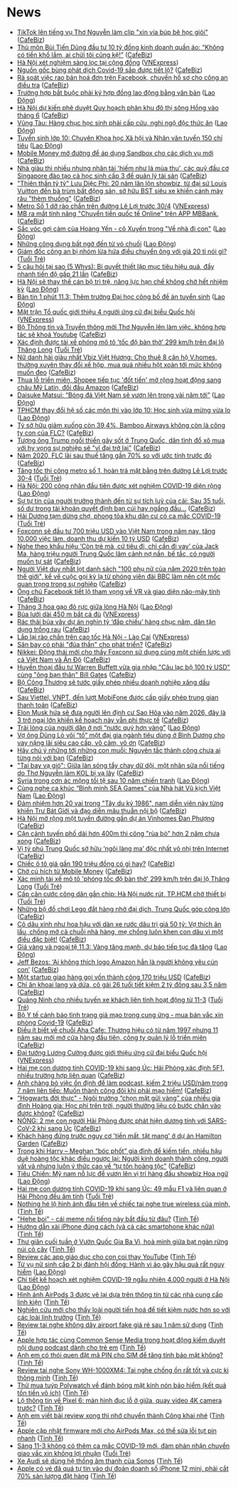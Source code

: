 # News

- [TikTok lên tiếng vụ Thơ Nguyễn làm clip "xin vía búp bê học giỏi"](https://cafebiz.vn/tiktok-len-tieng-vu-tho-nguyen-lam-clip-xin-via-bup-be-hoc-gioi-20210311140143254.chn) ([CafeBiz](https://cafebiz.vn))
- [Thủ môn Bùi Tiến Dũng đầu tư 10 tỷ đồng kinh doanh quần áo: “Không có tiền khổ lắm, ai chửi tôi cũng kệ!”](https://cafebiz.vn/thu-mon-bui-tien-dung-chi-10-ty-dong-de-ban-quan-ao-khong-co-tien-kho-lam-ai-chui-toi-cung-ke-20210311114225161.chn) ([CafeBiz](https://cafebiz.vn))
- [Hà Nội xét nghiệm sàng lọc tại cộng đồng](https://vnexpress.net/ha-noi-xet-nghiem-sang-loc-tai-cong-dong-4246965.html) ([VNExpress](https://vnexpress.net))
- [Nguồn gốc bùng phát dịch Covid-19 sắp được tiết lộ?](https://cafebiz.vn/nguon-goc-bung-phat-dich-covid-19-sap-duoc-tiet-lo-20210311135958619.chn) ([CafeBiz](https://cafebiz.vn))
- [Rà soát việc rao bán hoá đơn trên Facebook, chuyển hồ sơ cho công an điều tra](https://cafebiz.vn/ra-soat-viec-rao-ban-hoa-don-tren-facebook-chuyen-ho-so-cho-cong-an-dieu-tra-20210311135843469.chn) ([CafeBiz](https://cafebiz.vn))
- [Trường hợp bắt buộc phải ký hợp đồng lao động bằng văn bản](https://laodong.vn/cong-doan/truong-hop-bat-buoc-phai-ky-hop-dong-lao-dong-bang-van-ban-887977.ldo) ([Lao Động](https://laodong.vn))
- [Hà Nội dự kiến phê duyệt Quy hoạch phân khu đô thị sông Hồng vào tháng 6](https://cafebiz.vn/ha-noi-du-kien-phe-duyet-quy-hoach-phan-khu-do-thi-song-hong-vao-thang-6-20210311135553064.chn) ([CafeBiz](https://cafebiz.vn))
- [Vũng Tàu: Hàng chục học sinh phải cấp cứu, nghi ngộ độc thức ăn](https://laodong.vn/xa-hoi/vung-tau-hang-chuc-hoc-sinh-phai-cap-cuu-nghi-ngo-doc-thuc-an-888013.ldo) ([Lao Động](https://laodong.vn))
- [Tuyển sinh lớp 10: Chuyên Khoa học Xã hội và Nhân văn tuyển 150 chỉ tiêu](https://laodong.vn/giao-duc/tuyen-sinh-lop-10-chuyen-khoa-hoc-xa-hoi-va-nhan-van-tuyen-150-chi-tieu-888003.ldo) ([Lao Động](https://laodong.vn))
- [Mobile Money mở đường để áp dụng Sandbox cho các dịch vụ mới](https://cafebiz.vn/mobile-money-mo-duong-de-ap-dung-sandbox-cho-cac-dich-vu-moi-20210311134715077.chn) ([CafeBiz](https://cafebiz.vn))
- [Nhà giàu thì nhiều nhưng nhân tài 'hiếm như lá mùa thu', các quỹ đầu cơ Singapore đào tạo cả học sinh cấp 3 để quản lý tài sản](https://cafebiz.vn/nha-giau-thi-nhieu-nhung-nhan-tai-hiem-nhu-la-mua-thu-cac-quy-dau-co-singapore-dao-tao-ca-hoc-sinh-cap-3-de-quan-ly-tai-san-20210311133754855.chn) ([CafeBiz](https://cafebiz.vn))
- ["Thiên thần tỷ tỷ" Lưu Diệc Phi: 20 năm lăn lộn showbiz, từ đại sứ Louis Vuitton đến bà trùm bất động sản, sở hữu BST siêu xe khiến cánh mày râu "thèm thuồng"](https://cafebiz.vn/thien-than-ty-ty-luu-diec-phi-20-nam-lan-lon-showbiz-tu-dai-su-louis-vuitton-den-ba-trum-bat-dong-san-so-huu-bst-sieu-xe-khien-canh-may-rau-them-thuong-20210311134219028.chn) ([CafeBiz](https://cafebiz.vn))
- [Metro Số 1 dỡ rào chắn trên đường Lê Lợi trước 30/4](https://vnexpress.net/metro-so-1-do-rao-chan-tren-duong-le-loi-truoc-30-4-4246954.html) ([VNExpress](https://vnexpress.net))
- [MB ra mắt tính năng "Chuyển tiền quốc tế Online" trên APP MBBank.](https://cafebiz.vn/mb-ra-mat-tinh-nang-chuyen-tien-quoc-te-online-tren-app-mbbank-20210311113256345.chn) ([CafeBiz](https://cafebiz.vn))
- [Sắc vóc gợi cảm của Hoàng Yến - cô Xuyến trong &quot;Về nhà đi con&quot;](https://laodong.vn/photo/sac-voc-goi-cam-cua-hoang-yen-co-xuyen-trong-ve-nha-di-con-887890.ldo) ([Lao Động](https://laodong.vn))
- [Những công dụng bất ngờ đến từ vỏ chuối](https://laodong.vn/suc-khoe/nhung-cong-dung-bat-ngo-den-tu-vo-chuoi-887470.ldo) ([Lao Động](https://laodong.vn))
- [Giám đốc công an bị nhóm lừa hứa điều chuyển ông với giá 20 tỉ nói gì?](https://tuoitre.vn/giam-doc-cong-an-bi-nhom-lua-hua-dieu-chuyen-ong-voi-gia-20-ti-noi-gi-20210311114949506.htm) ([Tuổi Trẻ](https://tuoitre.vn))
- [5 câu hỏi tại sao (5 Whys): Bí quyết thiết lập mục tiêu hiệu quả, đẩy nhanh tiến độ gấp 21 lần](https://cafebiz.vn/5-cau-hoi-tai-sao-5-whys-bi-quyet-thiet-lap-muc-tieu-hieu-qua-day-nhanh-tien-do-gap-21-lan-20210311112854771.chn) ([CafeBiz](https://cafebiz.vn))
- [Hà Nội sẽ thay thế cán bộ trì trệ, năng lực hạn chế không chờ hết nhiệm kỳ](https://laodong.vn/thoi-su/ha-noi-se-thay-the-can-bo-tri-tre-nang-luc-han-che-khong-cho-het-nhiem-ky-887999.ldo) ([Lao Động](https://laodong.vn))
- [Bản tin 1 phút 11.3: Thêm trường Đại học công bố đề án tuyển sinh](https://laodong.vn/video-thoi-su/ban-tin-1-phut-113-them-truong-dai-hoc-cong-bo-de-an-tuyen-sinh-887968.ldo) ([Lao Động](https://laodong.vn))
- [Mặt trận Tổ quốc giới thiệu 4 người ứng cử đại biểu Quốc hội](https://vnexpress.net/mat-tran-to-quoc-gioi-thieu-4-nguoi-ung-cu-dai-bieu-quoc-hoi-4246925.html) ([VNExpress](https://vnexpress.net))
- [Bộ Thông tin và Truyền thông mời Thơ Nguyễn lên làm việc, không hợp tác sẽ khoá Youtube](https://cafebiz.vn/bo-thong-tin-va-truyen-thong-moi-tho-nguyen-len-lam-viec-khong-hop-tac-se-khoa-youtube-20210311120039892.chn) ([CafeBiz](https://cafebiz.vn))
- [Xác định được tài xế phóng mô tô 'tốc độ bàn thờ' 299 km/h trên đại lộ Thăng Long](https://tuoitre.vn/xac-dinh-duoc-tai-xe-phong-mo-to-toc-do-ban-tho-299-km-h-tren-dai-lo-thang-long-20210311112235767.htm) ([Tuổi Trẻ](https://tuoitre.vn))
- [Nữ danh hài giàu nhất Vbiz Việt Hương: Cho thuê 8 căn hộ V.homes, thường xuyên thay đổi xế hộp, mua quá nhiều hột xoàn tới mức không muốn đeo](https://cafebiz.vn/nu-danh-hai-giau-nhat-vbiz-viet-huong-cho-thue-8-can-ho-vhomes-thuong-xuyen-thay-doi-xe-hop-mua-qua-nhieu-hot-xoan-toi-muc-khong-muon-deo-2021031111375697.chn) ([CafeBiz](https://cafebiz.vn))
- [Thua lỗ triền miên, Shopee tiếp tục 'đốt tiền' mở rộng hoạt động sang châu Mỹ Latin, đối đầu Amazon](https://cafebiz.vn/thua-lo-trien-mien-shopee-tiep-tuc-dot-tien-mo-rong-hoat-dong-sang-chau-my-latin-doi-dau-amazon-20210311114720733.chn) ([CafeBiz](https://cafebiz.vn))
- [Daisuke Matsui: “Bóng đá Việt Nam sẽ vươn lên trong vài năm tới”](https://laodong.vn/bong-da/daisuke-matsui-bong-da-viet-nam-se-vuon-len-trong-vai-nam-toi-887960.ldo) ([Lao Động](https://laodong.vn))
- [TPHCM thay đổi hệ số các môn thi vào lớp 10: Học sinh vừa mừng vừa lo](https://laodong.vn/video/tphcm-thay-doi-he-so-cac-mon-thi-vao-lop-10-hoc-sinh-vua-mung-vua-lo-887924.ldo) ([Lao Động](https://laodong.vn))
- [Tỷ sở hữu giảm xuống còn 39,4%, Bamboo Airways không còn là công ty con của FLC?](https://cafebiz.vn/ty-so-huu-giam-xuong-con-394-bamboo-airways-khong-con-la-cong-ty-con-cua-flc-20210311113459622.chn) ([CafeBiz](https://cafebiz.vn))
- [Tượng ông Trump ngồi thiền gây sốt ở Trung Quốc, dân tình đổ xô mua với hy vọng sự nghiệp sẽ "vĩ đại trở lại"](https://cafebiz.vn/tuong-ong-trump-ngoi-thien-gay-sot-o-trung-quoc-dan-tinh-do-xo-mua-voi-hy-vong-su-nghiep-se-vi-dai-tro-lai-20210311113333222.chn) ([CafeBiz](https://cafebiz.vn))
- [Năm 2020, FLC lãi sau thuế tăng gần 70% so với ước tính trước đó](https://cafebiz.vn/sau-kiem-toan-loi-nhuan-flc-tang-gan-70-so-voi-bao-cao-tai-chinh-tu-lap-20210311113219207.chn) ([CafeBiz](https://cafebiz.vn))
- [Tăng tốc thi công metro số 1, hoàn trả mặt bằng trên đường Lê Lợi trước 30-4](https://tuoitre.vn/tang-toc-thi-cong-metro-so-1-hoan-tra-mat-bang-tren-duong-le-loi-truoc-30-4-2021031110070371.htm) ([Tuổi Trẻ](https://tuoitre.vn))
- [Hà Nội: 200 công nhân đầu tiên được xét nghiệm COVID-19 diện rộng](https://laodong.vn/photo/ha-noi-200-cong-nhan-dau-tien-duoc-xet-nghiem-covid-19-dien-rong-887916.ldo) ([Lao Động](https://laodong.vn))
- [Sự tự tin của người trưởng thành đến từ sự tích luỹ của cải: Sau 35 tuổi, số dư trong tài khoản quyết định bạn cúi hay ngẩng đầu...](https://cafebiz.vn/su-tu-tin-cua-nguoi-truong-thanh-den-tu-su-tich-luy-cua-cai-sau-35-tuoi-so-du-trong-tai-khoan-quyet-dinh-ban-cui-hay-ngang-dau-20210311111623614.chn) ([CafeBiz](https://cafebiz.vn))
- [Hải Dương tạm dừng chợ, phong tỏa khu dân cư có ca mắc COVID-19](https://tuoitre.vn/hai-duong-tam-dung-cho-phong-toa-khu-dan-cu-co-ca-mac-covid-19-20210311104543272.htm) ([Tuổi Trẻ](https://tuoitre.vn))
- [Foxconn sẽ đầu tư 700 triệu USD vào Việt Nam trong năm nay, tăng 10.000 việc làm, doanh thu dự kiến 10 tỷ USD](https://cafebiz.vn/foxconn-se-dau-tu-700-trieu-usd-vao-viet-nam-trong-nam-nay-tang-10000-viec-lam-doanh-thu-du-kien-10-ty-usd-20210311110716482.chn) ([CafeBiz](https://cafebiz.vn))
- [Nghe theo khẩu hiệu ‘Còn trẻ mà, cứ tiêu đi, chỉ cần đi vay’ của Jack Ma, hàng triệu người Trung Quốc lâm cảnh nợ nần, bế tắc, có người muốn tự sát](https://cafebiz.vn/nghe-theo-khau-hieu-con-tre-ma-cu-tieu-di-chi-can-di-vay-cua-jack-ma-hang-trieu-nguoi-trung-quoc-lam-canh-no-nan-be-tac-co-nguoi-muon-tu-sat-2021031111022858.chn) ([CafeBiz](https://cafebiz.vn))
- [Người Việt duy nhất lọt danh sách "100 phụ nữ của năm 2020 trên toàn thế giới", kể về cuộc gọi kỳ lạ từ phóng viên đài BBC làm nên cột mốc quan trọng trong sự nghiệp](https://cafebiz.vn/nguoi-viet-duy-nhat-lot-danh-sach-100-phu-nu-cua-nam-2020-tren-toan-the-gioi-ke-ve-cuoc-goi-ky-la-tu-phong-vien-dai-bbc-lam-nen-cot-moc-quan-trong-trong-su-nghiep-20210311110204943.chn) ([CafeBiz](https://cafebiz.vn))
- [Ông chủ Facebook tiết lộ tham vọng về VR và giao diện não-máy tính](https://cafebiz.vn/ong-chu-facebook-tiet-lo-tham-vong-ve-vr-va-giao-dien-nao-may-tinh-20210311091311019.chn) ([CafeBiz](https://cafebiz.vn))
- [Tháng 3 hoa gạo đỏ rực giữa lòng Hà Nội](https://laodong.vn/photo/thang-3-hoa-gao-do-ruc-giua-long-ha-noi-887199.ldo) ([Lao Động](https://laodong.vn))
- [Bủa lưới dài 450 m bắt cá đù](https://vnexpress.net/bua-luoi-dai-450-m-bat-ca-du-4246632.html) ([VNExpress](https://vnexpress.net))
- [Rác thải bủa vây dự án nghìn tỷ ‘đắp chiếu’ hàng chục năm, dân tận dụng trồng rau](https://cafebiz.vn/rac-thai-bua-vay-du-an-nghin-ty-dap-chieu-hang-chuc-nam-dan-tan-dung-trong-rau-20210311105628605.chn) ([CafeBiz](https://cafebiz.vn))
- [Lắp lại rào chắn trên cao tốc Hà Nội - Lào Cai](https://vnexpress.net/lap-lai-rao-chan-tren-cao-toc-ha-noi-lao-cai-4246803.html) ([VNExpress](https://vnexpress.net))
- [Sân bay có phải "đũa thần" cho phát triển?](https://cafebiz.vn/san-bay-co-phai-dua-than-cho-phat-trien-20210311104539004.chn) ([CafeBiz](https://cafebiz.vn))
- [Nikkei: Động thái mới cho thấy Foxconn sử dụng cùng một chiến lược với cả Việt Nam và Ấn Độ](https://cafebiz.vn/nikkei-dong-thai-moi-cho-thay-foxconn-su-dung-cung-mot-chien-luoc-voi-ca-viet-nam-va-an-do-20210311104308653.chn) ([CafeBiz](https://cafebiz.vn))
- [Huyền thoại đầu tư Warren Buffett vừa gia nhập "Câu lạc bộ 100 tỷ USD" cùng "ông bạn thân" Bill Gates](https://cafebiz.vn/huyen-thoai-dau-tu-warren-buffett-vua-gia-nhap-cau-lac-bo-100-ty-usd-cung-ong-ban-than-bill-gates-20210311101725248.chn) ([CafeBiz](https://cafebiz.vn))
- [Bộ Công Thương sẽ tước giấy phép nhiều doanh nghiệp xăng dầu](https://cafebiz.vn/bo-cong-thuong-se-tuoc-giay-phep-nhieu-doanh-nghiep-xang-dau-20210311104126078.chn) ([CafeBiz](https://cafebiz.vn))
- [Sau Viettel, VNPT, đến lượt MobiFone được cấp giấy phép trung gian thanh toán](https://cafebiz.vn/sau-viettel-vnpt-den-luot-mobifone-duoc-cap-giay-phep-trung-gian-thanh-toan-2021031110363151.chn) ([CafeBiz](https://cafebiz.vn))
- [Elon Musk hứa sẽ đưa người lên định cư Sao Hỏa vào năm 2026, đây là 3 trở ngại lớn khiến kế hoạch này vẫn phi thực tế](https://cafebiz.vn/elon-musk-hua-se-dua-nguoi-len-dinh-cu-sao-hoa-vao-nam-2026-day-la-3-tro-ngai-lon-khien-ke-hoach-nay-van-phi-thuc-te-2021031109090555.chn) ([CafeBiz](https://cafebiz.vn))
- [Trải lòng của người dân ở nơi “nước quý hơn vàng”](https://laodong.vn/video/trai-long-cua-nguoi-dan-o-noi-nuoc-quy-hon-vang-887557.ldo) ([Lao Động](https://laodong.vn))
- [Vợ ông Dũng Lò vôi “tố” một đại gia ngành tiêu dùng ở Bình Dương cho vay nặng lãi siêu cao cấp, vô cảm, vô ơn](https://cafebiz.vn/vo-ong-dung-lo-voi-to-mot-dai-gia-nganh-tieu-dung-o-binh-duong-cho-vay-nang-lai-sieu-cao-cap-vo-cam-vo-on-20210311102555691.chn) ([CafeBiz](https://cafebiz.vn))
- [Hãy chú ý những tới những con muỗi: Nguyên tắc thành công chưa ai từng nói với bạn](https://cafebiz.vn/hay-chu-y-nhung-toi-nhung-con-muoi-nguyen-tac-thanh-cong-chua-ai-tung-noi-voi-ban-2021031110243479.chn) ([CafeBiz](https://cafebiz.vn))
- ["Tai bay vạ gió": Giữa làn sóng tẩy chay dữ dội, một nhãn sữa nổi tiếng do Thơ Nguyễn làm KOL bị vạ lây](https://cafebiz.vn/tai-bay-va-gio-giua-lan-song-tay-chay-mot-nhan-sua-noi-tieng-do-tho-nguyen-lam-kol-bi-va-lay-20210311102258928.chn) ([CafeBiz](https://cafebiz.vn))
- [Syria trong cơn ác mộng tồi tệ sau 10 năm chiến tranh](https://laodong.vn/the-gioi/syria-trong-con-ac-mong-toi-te-sau-10-nam-chien-tranh-887926.ldo) ([Lao Động](https://laodong.vn))
- [Cùng nghe ca khúc “Bình minh SEA Games” của Nhà hát Vũ kịch Việt Nam](https://laodong.vn/giai-tri/cung-nghe-ca-khuc-binh-minh-sea-games-cua-nha-hat-vu-kich-viet-nam-887902.ldo) ([Lao Động](https://laodong.vn))
- [Đảm nhiệm hơn 20 vai trong "Tây du ký 1986", nam diễn viên này từng khiến Trư Bát Giới và đạo diễn mâu thuẫn nội bộ](https://cafebiz.vn/dam-nhiem-hon-20-vai-trong-tay-du-ky-1986-nam-dien-vien-nay-tung-khien-chu-bat-gioi-va-dao-dien-mau-thuan-noi-bo-20210310170107932.chn) ([CafeBiz](https://cafebiz.vn))
- [Hà Nội mở rộng một tuyến đường gần dự án Vinhomes Đan Phượng](https://cafebiz.vn/ha-noi-mo-rong-mot-tuyen-duong-gan-du-an-vinhomes-dan-phuong-2021031110134466.chn) ([CafeBiz](https://cafebiz.vn))
- [Cận cảnh tuyến phố dài hơn 400m thi công "rùa bò" hơn 2 năm chưa xong](https://cafebiz.vn/can-canh-tuyen-pho-dai-hon-400m-thi-cong-rua-bo-hon-2-nam-chua-xong-20210311100756264.chn) ([CafeBiz](https://cafebiz.vn))
- [Vị tỷ phú Trung Quốc sở hữu ‘ngôi làng ma’ độc nhất vô nhị trên Internet](https://cafebiz.vn/vi-ty-phu-trung-quoc-so-huu-ngoi-lang-ma-doc-nhat-vo-nhi-tren-internet-20210311090018397.chn) ([CafeBiz](https://cafebiz.vn))
- [Chiếc ô tô giá gần 190 triệu đồng có gì hay?](https://cafebiz.vn/chiec-o-to-gia-gan-190-trieu-dong-co-gi-hay-20210311090706215.chn) ([CafeBiz](https://cafebiz.vn))
- [Chờ cú hích từ Mobile Money](https://cafebiz.vn/cho-cu-hich-tu-mobile-money-20210311100522905.chn) ([CafeBiz](https://cafebiz.vn))
- [Xác minh tài xế mô tô 'phóng tốc độ bàn thờ' 299 km/h trên đại lộ Thăng Long](https://tuoitre.vn/xac-minh-tai-xe-mo-to-phong-toc-do-ban-tho-299-km-h-tren-dai-lo-thang-long-20210311095053825.htm) ([Tuổi Trẻ](https://tuoitre.vn))
- [Cấp căn cước công dân gắn chip: Hà Nội nước rút, TP.HCM chờ thiết bị](https://tuoitre.vn/cap-can-cuoc-cong-dan-gan-chip-ha-noi-nuoc-rut-tp-hcm-cho-thiet-bi-2021031108253232.htm) ([Tuổi Trẻ](https://tuoitre.vn))
- [Những bộ đồ chơi Lego đắt hàng nhờ đại dịch, Trung Quốc góp công lớn](https://cafebiz.vn/nhung-bo-do-choi-lego-dat-hang-nho-dai-dich-trung-quoc-gop-cong-lon-20210311090223757.chn) ([CafeBiz](https://cafebiz.vn))
- [Cô dâu xinh như hoa hậu với dàn xe rước dâu trị giá 50 tỷ: Vợ thích ăn lẩu, chồng mở cả chuỗi nhà hàng, mẹ chồng luôn khen con dâu vì một điều đặc biệt!](https://cafebiz.vn/co-dau-xinh-nhu-hoa-hau-voi-dan-xe-ruoc-dau-tri-gia-50-ty-vo-thich-an-lau-chong-mo-ca-chuoi-nha-hang-me-chong-luon-khen-con-dau-vi-mot-dieu-dac-biet-20210311095213856.chn) ([CafeBiz](https://cafebiz.vn))
- [Giá vàng và ngoại tệ 11.3: Vàng tăng mạnh, dự báo tiếp tục đà tăng](https://laodong.vn/video-thoi-su/gia-vang-va-ngoai-te-113-vang-tang-manh-du-bao-tiep-tuc-da-tang-887911.ldo) ([Lao Động](https://laodong.vn))
- [Jeff Bezos: ‘Ai không thích logo Amazon hẳn là người không yêu cún con’](https://cafebiz.vn/jeff-bezos-ai-khong-thich-logo-amazon-han-la-nguoi-khong-yeu-cun-con-20210310173726775.chn) ([CafeBiz](https://cafebiz.vn))
- [Một startup giao hàng gọi vốn thành công 170 triệu USD](https://cafebiz.vn/mot-startup-giao-hang-goi-von-thanh-cong-170-trieu-usd-20210311090413964.chn) ([CafeBiz](https://cafebiz.vn))
- [Chỉ ăn khoai lang và dứa, cô gái 26 tuổi tiết kiệm 2 tỷ đồng sau 3,5 năm](https://cafebiz.vn/chi-an-khoai-lang-va-dua-co-gai-26-tuoi-tiet-kiem-2-ty-dong-sau-35-nam-20210311091502768.chn) ([CafeBiz](https://cafebiz.vn))
- [Quảng Ninh cho nhiều tuyến xe khách liên tỉnh hoạt động từ 11-3](https://tuoitre.vn/quang-ninh-cho-nhieu-tuyen-xe-khach-lien-tinh-hoat-dong-tu-11-3-20210311075517272.htm) ([Tuổi Trẻ](https://tuoitre.vn))
- [Bộ Y tế cảnh báo tình trạng giả mạo trong cung ứng - mua bán vắc xin phòng Covid-19](https://cafebiz.vn/bo-y-te-canh-bao-tinh-trang-gia-mao-trong-cung-ung-mua-ban-vac-xin-phong-covid-19-20210311084612446.chn) ([CafeBiz](https://cafebiz.vn))
- [Điều ít biết về chuỗi Aha Cafe: Thương hiệu có từ năm 1997 nhưng 11 năm sau mới mở cửa hàng đầu tiên, công ty quản lý lỗ triền miên](https://cafebiz.vn/dieu-it-biet-ve-chuoi-aha-cafe-thuong-hieu-co-tu-nam-1997-nhung-11-nam-sau-moi-mo-cua-hang-dau-tien-cong-ty-quan-ly-lo-trien-mien-20210310180951739.chn) ([CafeBiz](https://cafebiz.vn))
- [Đại tướng Lương Cường được giới thiệu ứng cử đại biểu Quốc hội](https://vnexpress.net/dai-tuong-luong-cuong-duoc-gioi-thieu-ung-cu-dai-bieu-quoc-hoi-4246702.html) ([VNExpress](https://vnexpress.net))
- [Hai mẹ con dương tính COVID-19 khi sang Úc: Hải Phòng xác định 5F1, nhiều trường hợp liên quan](https://cafebiz.vn/hai-me-con-duong-tinh-covid-19-khi-sang-uc-hai-phong-xac-dinh-5f1-nhieu-truong-hop-lien-quan-20210311083746128.chn) ([CafeBiz](https://cafebiz.vn))
- [Anh chàng bỏ việc ổn định để làm podcast, kiếm 2 triệu USD/năm trong 7 năm liên tiếp: Muốn thành công đôi khi phải mạo hiểm!](https://cafebiz.vn/anh-chang-bo-viec-on-dinh-de-lam-podcast-kiem-2-trieu-usd-nam-trong-7-nam-lien-tiep-muon-thanh-cong-doi-khi-phai-mao-hiem-20210310151421773.chn) ([CafeBiz](https://cafebiz.vn))
- [“Hogwarts đời thực" - Ngôi trường “chọn mặt gửi vàng” của nhiều gia đình Hoàng gia: Học phí trên trời, người thường liệu có bước chân vào được không?](https://cafebiz.vn/hogwarts-doi-thuc-ngoi-truong-chon-mat-gui-vang-cua-nhieu-gia-dinh-hoang-gia-hoc-phi-tren-troi-nguoi-thuong-lieu-co-buoc-chan-vao-duoc-khong-20210311083658892.chn) ([CafeBiz](https://cafebiz.vn))
- [NÓNG: 2 mẹ con người Hải Phòng được phát hiện dương tính với SARS-CoV-2 khi sang Úc](https://cafebiz.vn/nong-2-me-con-nguoi-hai-phong-duoc-phat-hien-duong-tinh-voi-sars-cov-2-khi-sang-uc-20210311083525092.chn) ([CafeBiz](https://cafebiz.vn))
- [Khách hàng đứng trước nguy cơ 'tiền mất, tật mang' ở dự án Hamilton Garden](https://cafebiz.vn/khach-hang-dung-truoc-nguy-co-tien-mat-tat-mang-o-du-an-hamilton-garden-20210311083444299.chn) ([CafeBiz](https://cafebiz.vn))
- [Trong khi Harry – Meghan “bóc phốt” gia đình để kiếm tiền, nhiều hậu duệ hoàng tộc khác điều ngược lại: Người kinh doanh thành công, người vất vả nhưng luôn ý thức cao về “tự tôn hoàng tộc”](https://cafebiz.vn/trong-khi-harry-meghan-boc-phot-gia-dinh-de-kiem-tien-nhieu-hau-due-hoang-toc-khac-dieu-nguoc-lai-nguoi-kinh-doanh-thanh-cong-nguoi-vat-va-nhung-luon-y-thuc-cao-ve-tu-ton-hoang-toc-20210311083422324.chn) ([CafeBiz](https://cafebiz.vn))
- [Tiêu Chiến: Mỹ nam nỗ lực để vươn lên vị trí hàng đầu showbiz Hoa ngữ](https://laodong.vn/photo/tieu-chien-my-nam-no-luc-de-vuon-len-vi-tri-hang-dau-showbiz-hoa-ngu-887631.ldo) ([Lao Động](https://laodong.vn))
- [Hai mẹ con dương tính COVID-19 khi sang Úc: 49 mẫu F1 và liên quan ở Hải Phòng đều âm tính](https://tuoitre.vn/hai-me-con-duong-tinh-covid-19-khi-sang-uc-49-mau-f1-va-lien-quan-o-hai-phong-deu-am-tinh-20210311073112585.htm) ([Tuổi Trẻ](https://tuoitre.vn))
- [Nothing hé lộ hình ảnh đầu tiên về chiếc tai nghe true wireless của mình,](https://tinhte.vn/thread/nothing-he-lo-hinh-anh-dau-tien-ve-chiec-tai-nghe-true-wireless-cua-minh.3290733/) ([Tinh Tế](https://tinhte.vn))
- ["Hehe boi" - cái meme nổi tiếng này bắt đầu từ đâu?](https://tinhte.vn/thread/hehe-boi-cai-meme-noi-tieng-nay-bat-dau-tu-dau.3290953/) ([Tinh Tế](https://tinhte.vn))
- [Hướng dẫn xài iPhone đúng cách (và cả các smartphone khác nữa)](https://tinhte.vn/thread/huong-dan-xai-iphone-dung-cach-va-ca-cac-smartphone-khac-nua.3290715/) ([Tinh Tế](https://tinhte.vn))
- [Thư giãn cuối tuần ở Vườn Quốc Gia Ba Vì, hoà mình giữa bạt ngàn rừng núi cỏ cây](https://tinhte.vn/thread/thu-gian-cuoi-tuan-o-vuon-quoc-gia-ba-vi-hoa-minh-giua-bat-ngan-rung-nui-co-cay.3221495/) ([Tinh Tế](https://tinhte.vn))
- [Review các app giáo dục cho con coi thay YouTube](https://tinhte.vn/thread/review-cac-app-giao-duc-cho-con-coi-thay-youtube.3162964/) ([Tinh Tế](https://tinhte.vn))
- [Từ vụ nữ sinh cấp 2 bị đánh hội đồng: Hành vi ảo gây hậu quả rất nguy hiểm](https://laodong.vn/video/tu-vu-nu-sinh-cap-2-bi-danh-hoi-dong-hanh-vi-ao-gay-hau-qua-rat-nguy-hiem-887726.ldo) ([Lao Động](https://laodong.vn))
- [Chi tiết kế hoạch xét nghiệm COVID-19 ngẫu nhiên 4.000 người ở Hà Nội](https://laodong.vn/infographic/chi-tiet-ke-hoach-xet-nghiem-covid-19-ngau-nhien-4000-nguoi-o-ha-noi-886843.ldo) ([Lao Động](https://laodong.vn))
- [Hình ảnh AirPods 3 được vẽ lại dựa trên thông tin từ các nhà cung cấp linh kiện](https://tinhte.vn/thread/hinh-anh-airpods-3-duoc-ve-lai-dua-tren-thong-tin-tu-cac-nha-cung-cap-linh-kien.3291290/) ([Tinh Tế](https://tinhte.vn))
- [Nghiên cứu mới cho thấy loài người tiến hoá để tiết kiệm nước hơn so với các loài linh trưởng](https://tinhte.vn/thread/nghien-cuu-moi-cho-thay-loai-nguoi-tien-hoa-de-tiet-kiem-nuoc-hon-so-voi-cac-loai-linh-truong.3290831/) ([Tinh Tế](https://tinhte.vn))
- [Review tai nghe không dây airport fake giá rẻ sau 1 năm sử dụng](https://tinhte.vn/thread/review-tai-nghe-khong-day-airport-fake-gia-re-sau-1-nam-su-dung.3291453/) ([Tinh Tế](https://tinhte.vn))
- [Apple hợp tác cùng Common Sense Media trong hoạt động kiểm duyệt nội dung podcast dành cho trẻ em](https://tinhte.vn/thread/apple-hop-tac-cung-common-sense-media-trong-hoat-dong-kiem-duyet-noi-dung-podcast-danh-cho-tre-em.3290391/) ([Tinh Tế](https://tinhte.vn))
- [Anh em có thói quen đặt mã PIN cho SIM để tăng tính bảo mật không?](https://tinhte.vn/thread/anh-em-co-thoi-quen-dat-ma-pin-cho-sim-de-tang-tinh-bao-mat-khong.3289822/) ([Tinh Tế](https://tinhte.vn))
- [Review tai nghe Sony WH-1000XM4: Tai nghe chống ồn rất tốt và cực kì thông minh](https://tinhte.vn/thread/review-tai-nghe-sony-wh-1000xm4-tai-nghe-chong-on-rat-tot-va-cuc-ki-thong-minh.3285547/) ([Tinh Tế](https://tinhte.vn))
- [Thử mua tuýp Polywatch về đánh bóng mặt kính nón bảo hiểm (kết quả tốn tiền vô ích)](https://tinhte.vn/thread/thu-mua-tuyp-polywatch-ve-danh-bong-mat-kinh-non-bao-hiem-ket-qua-ton-tien-vo-ich.3290840/) ([Tinh Tế](https://tinhte.vn))
- [Lộ thông tin về Pixel 6: màn hình đục lỗ ở giữa, quay video 4K camera trước?](https://tinhte.vn/thread/lo-thong-tin-ve-pixel-6-man-hinh-duc-lo-o-giua-quay-video-4k-camera-truoc.3291150/) ([Tinh Tế](https://tinhte.vn))
- [Anh em viết bài review xong thì nhớ chuyển thành Công khai nhé](https://tinhte.vn/thread/anh-em-viet-bai-review-xong-thi-nho-chuyen-thanh-cong-khai-nhe.3291058/) ([Tinh Tế](https://tinhte.vn))
- [Apple cập nhật firmware mới cho AirPods Max, có thể sửa lỗi tụt pin nhanh](https://tinhte.vn/thread/apple-cap-nhat-firmware-moi-cho-airpods-max-co-the-sua-loi-tut-pin-nhanh.3290799/) ([Tinh Tế](https://tinhte.vn))
- [Sáng 11-3 không có thêm ca mắc COVID-19 mới, đàm phán nhận chuyển giao vắc xin không lợi nhuận](https://tuoitre.vn/sang-11-3-khong-co-them-ca-mac-covid-19-moi-dam-phan-nhan-chuyen-giao-vac-xin-khong-loi-nhuan-20210311062906987.htm) ([Tuổi Trẻ](https://tuoitre.vn))
- [Xe Audi sẽ dùng hệ thống âm thanh của Sonos](https://tinhte.vn/thread/xe-audi-se-dung-he-thong-am-thanh-cua-sonos.3291125/) ([Tinh Tế](https://tinhte.vn))
- [Apple có vẻ đã quá tự tin vào dự đoán doanh số iPhone 12 mini, phải cắt 70% sản lượng đặt hàng](https://tinhte.vn/thread/apple-co-ve-da-qua-tu-tin-vao-du-doan-doanh-so-iphone-12-mini-phai-cat-70-san-luong-dat-hang.3291251/) ([Tinh Tế](https://tinhte.vn))
